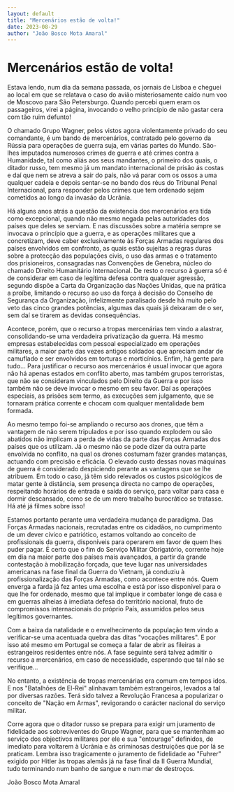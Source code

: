 ```yaml
---
layout: default
title: "Mercenários estão de volta!"
date: 2023-08-29
author: "João Bosco Mota Amaral"
---
```

# Mercenários estão de volta!

Estava lendo, num dia da semana passada, os jornais de Lisboa e cheguei ao local em que se relatava o caso do avião misteriosamente caído num voo de Moscovo para São Petersburgo. Quando percebi quem eram os passageiros, virei a página, invocando o velho princípio de não gastar cera com tão ruim defunto!

O chamado Grupo Wagner, pelos vistos agora violentamente privado do seu comandante, é um bando de mercenários, contratado pelo governo da Rússia para operações de guerra suja, em várias partes do Mundo. São-lhes imputados numerosos crimes de guerra e até crimes contra a Humanidade, tal como alíás aos seus mandantes, o primeiro dos quais, o ditador russo, tem mesmo já um mandato internacional de prisão ás costas e daí que nem se atreva a sair do país, não vá parar com os ossos a uma qualquer cadeia e depois sentar-se no bando dos réus do Tribunal Penal Internacional, para responder pelos crimes que tem ordenado sejam cometidos ao longo da invasão da Ucrânia.

Há alguns anos atrás a questão da existencia dos mercenários era tida como excepcional, quando não mesmo negada pelas autoridades dos países que deles se serviam. E nas discussões sobre a matéria sempre se invocava o princípio que a guerra, e as operações militares que a concretizam, deve caber exclusivamente às Forças Armadas regulares dos países envolvidos em confronto, as quais estão sujeitas a regras duras sobre a protecção das populações civis, o uso das armas e o tratamento dos prisioneiros, consagradas nas Convenções de Genebra, núcleo do chamado Direito Humanitário Internacional. De resto o recurso à guerra só é de considerar em caso de legítima defesa contra qualquer agressão, segundo dispõe a Carta da Organização das Nações Unidas, que na prática a proíbe, limitando o recurso ao uso da força à decisão do Conselho de Segurança da Organização, infelizmente paralisado desde há muito pelo veto das cinco grandes potências, algumas das quais já deixaram de o ser, sem daí se tirarem as devidas consequências.

Acontece, porém, que o recurso a tropas mercenárias tem vindo a alastrar, consolidando-se uma verdadeira privatização da guerra. Há mesmo empresas estabelecidas com pessoal especializado em operações militares, a maior parte das vezes antigos soldados que apreciam andar de camuflado e ser envolvidos em torturas e morticínios. Enfim, há gente para tudo... Para justificar o recurso aos mercenários é usual invocar que agora não há apenas estados em conflito aberto, mas também grupos terroristas, que não se consideram vinculados pelo Direito da Guerra e por isso também não se deve invocar o mesmo em seu favor. Daí as operações especiais, as prisões sem termo, as execuções sem julgamento, que se tornaram prática corrente e chocam com qualquer mentalidade bem formada.

Ao mesmo tempo foi-se ampliando o recurso aos drones, que têm a vantagem de não serem tripulados e por isso quando explodem ou são abatidos não implicam a perda de vidas da parte das Forças Armadas dos países que os utilizam. Já o mesmo não se pode dizer da outra parte envolvida no conflito, na qual os drones costumam fazer grandes matanças, actuando com precisão e eficácia. O elevado custo dessas novas máquinas de guerra é considerado despiciendo perante as vantagens que se lhe atribuem. Em todo o caso, já têm sido relevados os custos psicológicos de matar gente à distância, sem presença directa no campo de operações, respeitando horários de entrada e saída do serviço, para voltar para casa e dormir descansado, como se de um mero trabalho burocrático se tratasse. Há até já filmes sobre isso!

Estamos portanto perante uma verdadeira mudança de paradigma. Das Forças Armadas nacionais, recrutadas entre os cidadãos, no cumprimento de um dever cívico e patriótico, estamos voltando ao conceito de profissionais da guerra, disponíveis para operarem em favor de quem lhes puder pagar. É certo que o fim do Serviço Militar Obrigatório, corrente hoje em dia na maior parte dos países mais avançados, a partir da grande contestação à mobilização forçada, que teve lugar nas universidades americanas na fase final da Guerra do Vietnam, já conduziu à profissionalização das Forças Armadas, como acontece entre nós. Quem enverga a farda já fez antes uma escolha e está por isso disponível para o que lhe for ordenado, mesmo que tal implique ir combater longe de casa e em guerras alheias à imediata defesa do território nacional, fruto de compromissos internacionais do próprio País, assumidos pelos seus legítimos governantes.

Com a baixa da natalidade e o envelhecimento da população tem vindo a verificar-se uma acentuada quebra das ditas "vocações militares". E por isso até mesmo em Portugal se começa a falar de abrir as fileiras a estrangeiros residentes entre nós. A fase seguinte será talvez admitir o recurso a mercenários, em caso de necessidade, esperando que tal não se verifique...

No entanto, a existência de tropas mercenárias era comum em tempos idos. E nos "Batalhões de El-Rei" alinhavam também estrangeiros, levados a tal por diversas razões. Terá sido talvez a Revolução Francesa a popularizar o conceito de "Nação em Armas", revigorando o carácter nacional do serviço militar.

Corre agora que o ditador russo se prepara para exigir um juramento de fidelidade aos sobreviventes do Grupo Wagner, para que se mantenham ao serviço dos objectivos militares por ele e sua "entourage" definidos, de imediato para voltarem à Ucrânia e às criminosas destruições que por lá se praticam. Lembra isso tragicamente o juramento de fidelidade ao "Fuhrer" exigido por Hitler às tropas alemãs já na fase final da II Guerra Mundial, tudo terminando num banho de sangue e num mar de destroços. 

João Bosco Mota Amaral
